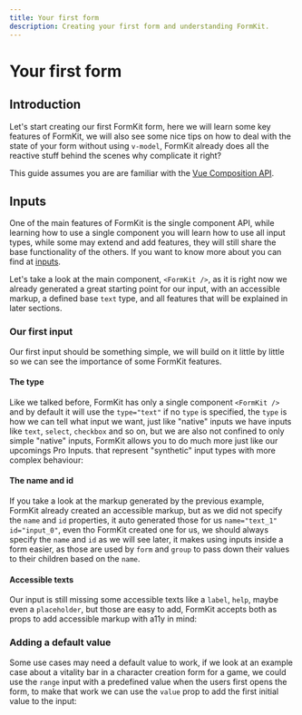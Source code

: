 ```yaml
---
title: Your first form
description: Creating your first form and understanding FormKit.
---
```


# Your first form

<page-toc></page-toc>

## Introduction

Let's start creating our first FormKit form, here we will learn some key features of FormKit, we will also see some nice tips on how to deal with the state of your form without using `v-model`, FormKit already does all the reactive stuff behind the scenes why complicate it right?

<callout type="info" label="Composition API">
This guide assumes you are are familiar with the <a href="https://vuejs.org/guide/introduction.html#api-styles">Vue Composition API</a>.
</callout>

## Inputs

One of the main features of FormKit is the single component API, while learning how to use a single component you will learn how to use all input types, while some may extend and add features, they will still share the base functionality of the others. If you want to know more about you can find at [inputs](/essentials/inputs).

Let's take a look at the main component, `<FormKit />`, as it is right now we already generated a great starting point for our input, with an accessible markup, a defined base `text` type, and all features that will be explained in later sections.

### Our first input

Our first input should be something simple, we will build on it little by little so we can see the importance of some FormKit features.

#### The type

Like we talked before, FormKit has only a single component `<FormKit />` and by default it will use the `type="text"` if no `type` is specified, the `type` is how we can tell what input we want, just like "native" inputs we have inputs like `text`, `select`, `checkbox` and so on, but we are also not confined to only simple "native" inputs, FormKit allows you to do much more just like our upcomings Pro Inputs. that represent "synthetic" input types with more complex behaviour:

<example
  name="First input"
  file="_content/examples/guides/your-first-form/first-input/example.vue">
</example>

#### The name and id

If you take a look at the markup generated by the previous example, FormKit already created an accessible markup, but as we did not specify the `name` and `id` properties, it auto generated those for us `name="text_1" id="input_0"`, even tho FormKit created one for us, we should always specify the `name` and `id` as we will see later, it makes using inputs inside a form easier, as those are used by `form` and `group` to pass down their values to their children based on the `name`.

<example
  name="Adding name and id"
  file="_content/examples/guides/your-first-form/input-name-id/example.vue">
</example>

#### Accessible texts

Our input is still missing some accessible texts like a `label`, `help`, maybe even a `placeholder`, but those are easy to add, FormKit accepts both as props to add accessible markup with a11y in mind:

<example
  name="Adding label and help texts"
  file="_content/examples/guides/your-first-form/input-accessible-text/example.vue">
</example>

### Adding a default value

Some use cases may need a default value to work, if we look at an example case about a vitality bar in a character creation form for a game, we could use the `range` input with a predefined value when the users first opens the form, to make that work we can use the `value` prop to add the first initial value to the input:

<example
  name="Adding label and help texts"
  file="_content/examples/guides/your-first-form/input-vitality-bar/example.vue">
</example>

<!-- ## First Step — Creating the form

The first step should be to create a basic form so we can work on adding features in the later steps, just so we have a common ground to start with. Our form is going to be a form about creating a new user at our fictional website.

### Adding the submit handler

The first feature of a form in FormKit that we will see is that we have a `@submit` event ready to make our life easier when it comes to submiting our form, the `@submit` event gives us as the first argument all fields that the form gathered from the inputs:

<example
  name="Basic form"
  file="_content/examples/guides/your-first-form/basic-form/example.vue">
</example>

### Changing the submit button

As you can see, the submit button is automatically generated when using `type="form"`, but for our case,  -->
